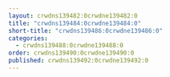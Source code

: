 ```yaml
---
layout: crwdns139482:0crwdne139482:0
title: "crwdns139484:0crwdne139484:0"
short-title: "crwdns139486:0crwdne139486:0"
categories:
  - crwdns139488:0crwdne139488:0
order: crwdns139490:0crwdne139490:0
published: crwdns139492:0crwdne139492:0
---
```

